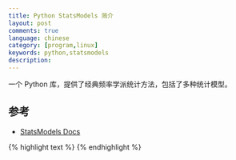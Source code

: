 ```yaml
---
title: Python StatsModels 简介
layout: post
comments: true
language: chinese
category: [program,linux]
keywords: python,statsmodels
description:
---
```


一个 Python 库，提供了经典频率学派统计方法，包括了多种统计模型。

<!-- more -->

<!--
## StatsModels

https://zhuanlan.zhihu.com/p/22692029
https://ldzhangyx.github.io/2018/12/18/ols/

statsmodels常用子模块

回归模型：线性回归 ，通用线性回归，鲁邦线性模型  ，线性混合效应模型等。
方差分析（ANOVA）。
时间序列分析：AR , ARMA , ARIMA , VAR等。
非参数方法： 核密度估计 ， 核回归。
统计模型结果可视化。

statsmodels更专注于统计推理，提供不确定性评价和P值参数，
-->

## 参考

* [StatsModels Docs](https://www.statsmodels.org/dev/index.html)


{% highlight text %}
{% endhighlight %}
